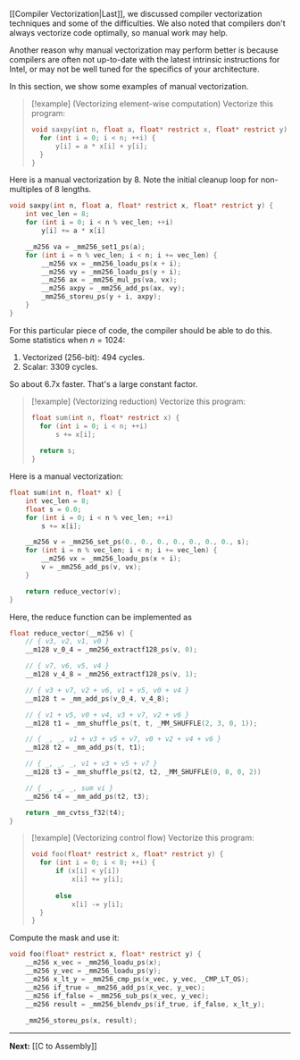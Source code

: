 [[Compiler Vectorization|Last]], we discussed compiler vectorization techniques and some of the difficulties. We also noted that compilers don't always vectorize code optimally, so manual work may help. 

Another reason why manual vectorization may perform better is because compilers are often not up-to-date with the latest intrinsic instructions for Intel, or may not be well tuned for the specifics of your architecture.

In this section, we show some examples of manual vectorization.

> [!example] (Vectorizing element-wise computation)
> Vectorize this program:
> 
> ```c
> void saxpy(int n, float a, float* restrict x, float* restrict y) {
> 	for (int i = 0; i < n; ++i) {
> 		y[i] = a * x[i] + y[i];
> 	}
> }
> ```

Here is a manual vectorization by 8. Note the initial cleanup loop for non-multiples of 8 lengths.

```c
void saxpy(int n, float a, float* restrict x, float* restrict y) {
	int vec_len = 8;
	for (int i = 0; i < n % vec_len; ++i)
		y[i] += a * x[i]

	__m256 va = _mm256_set1_ps(a);
	for (int i = n % vec_len; i < n; i += vec_len) {
		__m256 vx = _mm256_loadu_ps(x + i);
		__m256 vy = _mm256_loadu_ps(y + i);
		__m256 ax = _mm256_mul_ps(va, vx);
		__m256 axpy = _mm256_add_ps(ax, vy);
		_mm256_storeu_ps(y + i, axpy);
	}
}
```

For this particular piece of code, the compiler should be able to do this. Some statistics when $n=1024$:

1. Vectorized (256-bit): 494 cycles.
2. Scalar: 3309 cycles.

So about 6.7x faster. That's a large constant factor.

> [!example] (Vectorizing reduction)
> Vectorize this program:
> 
> ```c
> float sum(int n, float* restrict x) {
> 	for (int i = 0; i < n; ++i)
> 		s += x[i];
> 		
> 	return s;
> }
> ```

Here is a manual vectorization:

```c
float sum(int n, float* x) {
	int vec_len = 8;
	float s = 0.0;
	for (int i = 0; i < n % vec_len; ++i)
		s += x[i];

	__m256 v = _mm256_set_ps(0., 0., 0., 0., 0., 0., 0., s);
	for (int i = n % vec_len; i < n; i += vec_len) {
		__m256 vx = _mm256_loadu_ps(x + i);
		v = _mm256_add_ps(v, vx);
	}

	return reduce_vector(v);
}
```

Here, the reduce function can be implemented as

```c
float reduce_vector(__m256 v) {
	// { v3, v2, v1, v0 }
	__m128 v_0_4 = _mm256_extractf128_ps(v, 0);

	// { v7, v6, v5, v4 }
	__m128 v_4_8 = _mm256_extractf128_ps(v, 1);

	// { v3 + v7, v2 + v6, v1 + v5, v0 + v4 }
	__m128 t = _mm_add_ps(v_0_4, v_4_8);

	// { v1 + v5, v0 + v4, v3 + v7, v2 + v6 }
	__m128 t1 = _mm_shuffle_ps(t, t, _MM_SHUFFLE(2, 3, 0, 1));

	// { _, _, v1 + v3 + v5 + v7, v0 + v2 + v4 + v6 }
	__m128 t2 = _mm_add_ps(t, t1);

	// { _, _, _, v1 + v3 + v5 + v7 }
	__m128 t3 = _mm_shuffle_ps(t2, t2, _MM_SHUFFLE(0, 0, 0, 2))

	// { _, _, _, sum vi }
	__m256 t4 = _mm_add_ps(t2, t3);

	return _mm_cvtss_f32(t4);
}
```

> [!example] (Vectorizing control flow)
> Vectorize this program:
> 
> ```c
> void foo(float* restrict x, float* restrict y) {
> 	for (int i = 0; i < 8; ++i) {
> 		if (x[i] < y[i])
> 			x[i] += y[i];
> 			
> 		else
> 			x[i] -= y[i];
> 	}
> }
> ```

Compute the mask and use it:

```c
void foo(float* restrict x, float* restrict y) {
	__m256 x_vec = _mm256_loadu_ps(x);
	__m256 y_vec = _mm256_loadu_ps(y);
	__m256 x_lt_y = _mm256_cmp_ps(x_vec, y_vec, _CMP_LT_OS);
	__m256 if_true = _mm256_add_ps(x_vec, y_vec);
	__m256 if_false = _mm256_sub_ps(x_vec, y_vec);
	__m256 result = _mm256_blendv_ps(if_true, if_false, x_lt_y);
	
	_mm256_storeu_ps(x, result);
```

---

**Next:** [[C to Assembly]]